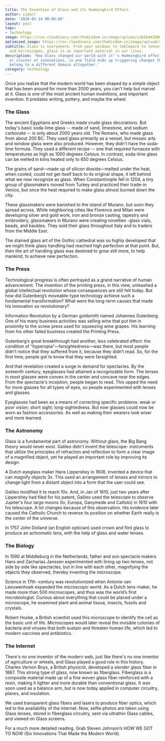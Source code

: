 ```yaml
---
title: The Invention of Glass and its Hummingbird Effect.
author: sidart
date: '2020-03-14 00:00:00'
layout: post
tags:
- technology
image: https://res.cloudinary.com/thebizdom-in/image/upload/v1626441806/Artboard_1_smmdb0.png
optimized_image: https://res.cloudinary.com/thebizdom-in/image/upload/v1626441806/Artboard_1_smmdb0.png
subtitle: Glass is everywhere. From your windows to tableware to lenses in your glasses
  and microscopes, glass is an important material in our lives.
description: 'How Glass changed our world with it''s Hummingbird effect: An innovation,
  or cluster of innovations, in one field ends up triggering changes that seem to
  belong to a different domain altogether.'
category: technology
---
```


Once you realize that the modern world has been shaped by a simple object that has been around for more than 2000 years, you can't help but marvel at it.  Glass is one of the most ancient human inventions, and important invention. It predates writing, pottery, and maybe the wheel. 
### The Glass
The ancient Egyptians and Greeks made crude glass decorations. But today's basic soda-lime glass -- made of sand, limestone, and sodium carbonate -- is only about 2000 years old. The Romans, who made glass from about 200 BC. They used glass primarily as a vessel, but mosaic arts and window glass were also produced. However, they didn't have the soda-lime formula. They used a different recipe -- one that required furnaces with temperatures as high as 1000 degrees Celsius. In contrast, soda-lime glass can be melted in kilns heated only to 650 degrees Celsius.

The grains of sand—made up of silicon dioxide—melted under the heat, when cooled, could not get itself back to its original shape,  it left behind what we now recognize as glass. When Constantinople fell in 1204, a tiny group of glassmakers moved from Turkey and practiced their trade-in Venice, but once the heat required to make glass almost burned down the city. 

These glassmakers were banished to the island of Murano, but soon they spread across. While neighboring cities like Florence and Milan were developing silver and gold work, iron and bronze casting, tapestry and embroidery, glassmakers in Murano were creating novelties -glass vials, beads, and baubles. They sold their glass throughout Italy and to traders from the Middle East.

The stained glass art of the Gothic cathedral was so highly developed that we might think glass handling had reached high perfection at that point. But, then the art of handling glass was destined to grow still more, to help mankind, to achieve new perfection.
### The Press
Technological progress is often portrayed as a grand narrative of human advancement. The invention of the printing press, in this view, unleashed a global intellectual revolution whose consequences are still felt today. But how did Gutenberg’s moveable-type technology achieve such a fundamental transformation? What were the long-term causes that made his innovation so revolutionary?

Information Revolution by a German goldsmith named Johannes Gutenberg. One of his many business activities was selling wine that put him in proximity to the screw press used for squeezing wine grapes. His learning from his other failed business created the Printing Press.

Gutenberg’s great breakthrough had another, less celebrated effect: the condition of “hyperopia”—farsightedness—was there, but most people didn’t notice that they suffered from it, because they didn’t read. So, for the first time, people got to know that they were farsighted.

And that revelation created a surge in demand for spectacles. By the sixteenth century, eyeglasses had attained a recognizable form. The lenses in most glasses were convex in the center and concave near the edges.  From the spectacle's inception, people began to read. This upped the need for more glasses for all types of eyes, so people experimented with lenses and glasses.

Eyeglasses had been as a means of correcting specific problems: weak or poor vision; short sight; long-sightedness. But now glasses could now be worn as fashion accessories. As well as making their wearers look wiser and more learned.

### The Astronomy
Glass is a fundamental part of astronomy. Without glass, the Big Bang theory would never exist. Galileo didn't invent the telescope- instruments that utilize the principles of refraction and reflection to form a clear image of a magnified object, yet he played an important role by improving its design. 

A Dutch eyeglass maker Hans Lippershey in 1608, invented a device that can magnify objects 3x. This used an arrangement of lenses and mirrors to change light from a distant object into a form that the user could see.

Galileo modified it to reach 10x. And, in Jan of 1610, just two years after Lippershey had filed for his patent, Galileo used the telescope to observe  Jupiter's four large moons (Io, Europa, Ganymede and Callisto) in 1610 with his telescope.  A lot changes because of this observation. His evidence later caused the Catholic Church to reverse its position on whether Earth really is the center of the universe. 

In 1757 John Dolland (an English optician) used crown and flint glass to produce an achromatic lens, with the help of glass and water lenses.

### The Biology
In 1590 at Middleburg in the Netherlands, father and son spectacle makers Hans and Zacharias Janssen experimented with lining up two lenses, not side by side like spectacles, but in line with each other, magnifying the objects they observed, thereby inventing the microscope.

Science in 17th -century was revolutionized when Antonie van Leeuwenhoek expanded the microscopic world. As a Dutch lens-maker, he made more than 500 microscopes, and thus was the world’s first microbiologist. Curious about everything that could be placed under a microscope, he examined plant and animal tissue, insects, fossils and crystals. 

Robert Hooke, a British scientist used this microscope to identify the cell as the basic unit of life. 
Microscopes would later reveal the invisible colonies of bacteria and viruses that both sustain and threaten human life, which led to modern vaccines and antibiotics.
 
### The Internet
There's no one inventor of the modern web, just like there's no one inventor of agriculture or wheels, and Glass played a good role in this history. 
Charles Vernon Boys, a British physicist, developed a slender glass fiber in 1887. This strong type of glass, now known as fiberglass. Fiberglass is a composite material made up of a fine woven glass fiber reinforced with a resin, making it lighter and more durable than conventional glass. It was soon used as a balance arm, but is now today applied in computer circuitry, planes, and insulation.

We used transparent glass fibers and lasers to produce fiber optics, which led to the availability of the internet. Now, selfie photos are taken using Glass lenses, stored in fiberglass circuitry, sent via ultrathin Glass cables, and viewed on Glass screens. 

For a much more detailed reading. Grab Steven Johnson’s HOW WE GOT TO NOW (Six Innovations That Made the Modern World).
